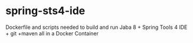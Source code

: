 # spring-sts4-ide
Dockerfile and scripts needed to build and run Jaba 8 + Spring Tools 4 IDE + git +maven all in a Docker Container
